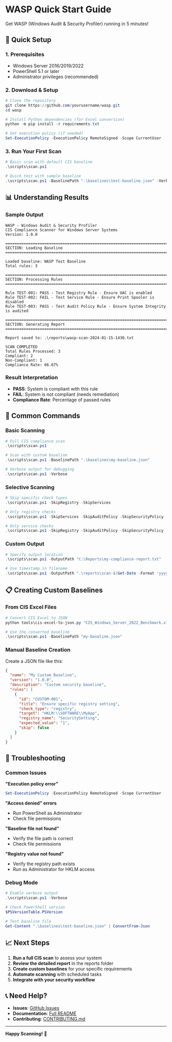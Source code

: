 # WASP Quick Start Guide

Get WASP (Windows Audit & Security Profiler) running in 5 minutes!

## 🚀 Quick Setup

### 1. Prerequisites
- Windows Server 2016/2019/2022
- PowerShell 5.1 or later
- Administrator privileges (recommended)

### 2. Download & Setup
```powershell
# Clone the repository
git clone https://github.com/yourusername/wasp.git
cd wasp

# Install Python dependencies (for Excel conversion)
python -m pip install -r requirements.txt

# Set execution policy (if needed)
Set-ExecutionPolicy -ExecutionPolicy RemoteSigned -Scope CurrentUser
```

### 3. Run Your First Scan
```powershell
# Basic scan with default CIS baseline
.\scripts\scan.ps1

# Quick test with sample baseline
.\scripts\scan.ps1 -BaselinePath ".\baselines\test-baseline.json" -Verbose
```

## 📊 Understanding Results

### Sample Output
```
WASP - Windows Audit & Security Profiler
CIS Compliance Scanner for Windows Server Systems
Version: 1.0.0

================================================================================
SECTION: Loading Baseline
================================================================================

Loaded baseline: WASP Test Baseline
Total rules: 3

================================================================================
SECTION: Processing Rules
================================================================================

Rule TEST-001: PASS - Test Registry Rule - Ensure UAC is enabled
Rule TEST-002: FAIL - Test Service Rule - Ensure Print Spooler is disabled
Rule TEST-003: PASS - Test Audit Policy Rule - Ensure System Integrity is audited

================================================================================
SECTION: Generating Report
================================================================================

Report saved to: .\reports\wasp-scan-2024-01-15-1430.txt

SCAN COMPLETED
Total Rules Processed: 3
Compliant: 2
Non-Compliant: 1
Compliance Rate: 66.67%
```

### Result Interpretation
- **PASS**: System is compliant with this rule
- **FAIL**: System is not compliant (needs remediation)
- **Compliance Rate**: Percentage of passed rules

## 🔧 Common Commands

### Basic Scanning
```powershell
# Full CIS compliance scan
.\scripts\scan.ps1

# Scan with custom baseline
.\scripts\scan.ps1 -BaselinePath ".\baselines\my-baseline.json"

# Verbose output for debugging
.\scripts\scan.ps1 -Verbose
```

### Selective Scanning
```powershell
# Skip specific check types
.\scripts\scan.ps1 -SkipRegistry -SkipServices

# Only registry checks
.\scripts\scan.ps1 -SkipServices -SkipAuditPolicy -SkipSecurityPolicy

# Only service checks
.\scripts\scan.ps1 -SkipRegistry -SkipAuditPolicy -SkipSecurityPolicy
```

### Custom Output
```powershell
# Specify output location
.\scripts\scan.ps1 -OutputPath "C:\Reports\my-compliance-report.txt"

# Use timestamp in filename
.\scripts\scan.ps1 -OutputPath ".\reports\scan-$(Get-Date -Format 'yyyyMMdd-HHmmss').txt"
```

## 📋 Creating Custom Baselines

### From CIS Excel Files
```powershell
# Convert CIS Excel to JSON
python tools\cis-excel-to-json.py "CIS_Windows_Server_2022_Benchmark.xlsx" "my-baseline.json"

# Use the converted baseline
.\scripts\scan.ps1 -BaselinePath "my-baseline.json"
```

### Manual Baseline Creation
Create a JSON file like this:
```json
{
  "name": "My Custom Baseline",
  "version": "1.0.0",
  "description": "Custom security baseline",
  "rules": [
    {
      "id": "CUSTOM-001",
      "title": "Ensure specific registry setting",
      "check_type": "registry",
      "target": "HKLM:\\SOFTWARE\\MyApp",
      "registry_name": "SecuritySetting",
      "expected_value": "1",
      "skip": false
    }
  ]
}
```

## 🐛 Troubleshooting

### Common Issues

**"Execution policy error"**
```powershell
Set-ExecutionPolicy -ExecutionPolicy RemoteSigned -Scope CurrentUser
```

**"Access denied" errors**
- Run PowerShell as Administrator
- Check file permissions

**"Baseline file not found"**
- Verify the file path is correct
- Check file permissions

**"Registry value not found"**
- Verify the registry path exists
- Run as Administrator for HKLM access

### Debug Mode
```powershell
# Enable verbose output
.\scripts\scan.ps1 -Verbose

# Check PowerShell version
$PSVersionTable.PSVersion

# Test baseline file
Get-Content ".\baselines\test-baseline.json" | ConvertFrom-Json
```

## 📈 Next Steps

1. **Run a full CIS scan** to assess your system
2. **Review the detailed report** in the reports folder
3. **Create custom baselines** for your specific requirements
4. **Automate scanning** with scheduled tasks
5. **Integrate with your security workflow**

## 📞 Need Help?

- **Issues**: [GitHub Issues](https://github.com/yourusername/wasp/issues)
- **Documentation**: [Full README](README.md)
- **Contributing**: [CONTRIBUTING.md](CONTRIBUTING.md)

---

**Happy Scanning!** 🐝 